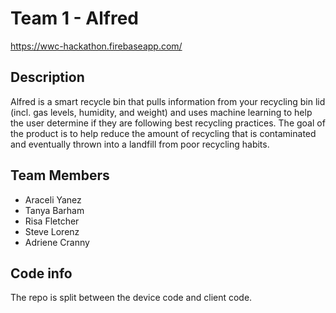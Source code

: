 # Team 1 - Alfred

https://wwc-hackathon.firebaseapp.com/

## Description

Alfred is a smart recycle bin that pulls information from your recycling bin lid (incl. gas levels, humidity, and weight) and uses machine learning to help the user determine if they are following best recycling practices. The goal of the product is to help reduce the amount of recycling that is contaminated and eventually thrown into a landfill from poor recycling habits. 

## Team Members
- Araceli Yanez
- Tanya Barham
- Risa Fletcher
- Steve Lorenz
- Adriene Cranny

## Code info
The repo is split between the device code and client code.
